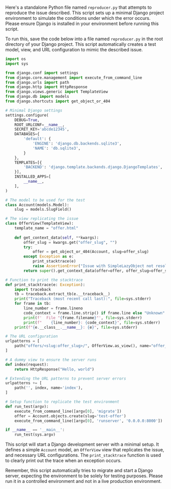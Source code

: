 Here's a standalone Python file named `reproducer.py` that attempts to reproduce the issue described. This script sets up a minimal Django project environment to simulate the conditions under which the error occurs. Please ensure Django is installed in your environment before running this script. 

To run this, save the code below into a file named `reproducer.py` in the root directory of your Django project. This script automatically creates a test model, view, and URL configuration to mimic the described issue.

```python
import os
import sys

from django.conf import settings
from django.core.management import execute_from_command_line
from django.urls import path
from django.http import HttpResponse
from django.views.generic import TemplateView
from django.db import models
from django.shortcuts import get_object_or_404

# Minimal Django settings
settings.configure(
    DEBUG=True,
    ROOT_URLCONF=__name__,
    SECRET_KEY='abcde12345',
    DATABASES={
        'default': {
            'ENGINE': 'django.db.backends.sqlite3',
            'NAME': 'db.sqlite3',
        }
    },
    TEMPLATES=[{
        'BACKEND': 'django.template.backends.django.DjangoTemplates',
    }],
    INSTALLED_APPS=[
        __name__,
    ],
)

# The model to be used for the test
class Account(models.Model):
    slug = models.SlugField()

# The view replicating the issue
class OfferView(TemplateView):
    template_name = "offer.html"
    
    def get_context_data(self, **kwargs):
        offer_slug = kwargs.get("offer_slug", "")
        try:
            offer = get_object_or_404(Account, slug=offer_slug)
        except Exception as e:
            print_stacktrace(e)
            raise AssertionError("Issue with SimpleLazyObject not resolved.") from None
        return super().get_context_data(offer=offer, offer_slug=offer_slug)

# Function to print the stacktrace
def print_stacktrace(e: Exception):
    import traceback
    tb = traceback.extract_tb(e.__traceback__)
    print("Traceback (most recent call last):", file=sys.stderr)
    for frame in tb:
        line_number = frame.lineno
        code_context = frame.line.strip() if frame.line else "Unknown"
        print(f'  File "{frame.filename}"', file=sys.stderr)
        print(f"    {line_number}: {code_context}", file=sys.stderr)
    print(f"{e.__class__.__name__}: {e}", file=sys.stderr)

# The URL configuration
urlpatterns = [
    path("offers/<slug:offer_slug>/", OfferView.as_view(), name="offer_view"),
]

# A dummy view to ensure the server runs
def index(request):
    return HttpResponse("Hello, world")

# Extending the URL patterns to prevent server errors
urlpatterns += [
    path('', index, name='index'),
]

# Setup function to replicate the test environment
def run_test(argv):
    execute_from_command_line([argv[0], 'migrate'])
    offer = Account.objects.create(slug='test-offer')
    execute_from_command_line([argv[0], 'runserver', '0.0.0.0:8000'])

if __name__ == '__main__':
    run_test(sys.argv)
```

This script will start a Django development server with a minimal setup. It defines a simple `Account` model, an `OfferView` view that replicates the issue, and necessary URL configurations. The `print_stacktrace` function is used to clearly print out the trace when an exception occurs. 

Remember, this script automatically tries to migrate and start a Django server, expecting the environment to be solely for testing purposes. Please run it in a controlled environment and not in a live production environment.